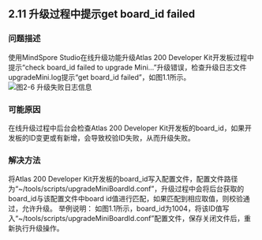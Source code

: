 ## 2.11 升级过程中提示get board_id failed
### 问题描述
使用MindSpore Studio在线升级功能升级Atlas 200 Developer Kit开发板过程中提示“check board_id failed to upgrade Mini...”升级错误，检查升级日志文件upgradeMini.log提示“get board_id failed”，如图1.1所示。
![图2-6 升级失败日志信息](https://gitee.com/Atlas200DK/FAQ/raw/master/part2/img/2-6.jpg)


### 可能原因
在线升级过程中后台会检查Atlas 200 Developer Kit开发板的board_id，如果开发板的ID变更或有新增，会导致校验ID失败，从而升级失败。
### 解决方法
将Atlas 200 Developer Kit开发板的board_id写入配置文件，配置文件路径为“~/tools/scripts/upgradeMiniBoardId.conf”，升级过程中会将后台获取的board_id与该配置文件中board id值进行匹配，如果匹配到相应取值，则校验通过，允许升级。
举例说明：
如图1.1所示，board_id为1004，将该ID值写入“~/tools/scripts/upgradeMiniBoardId.conf”配置文件，保存关闭文件后，重新执行升级操作。
